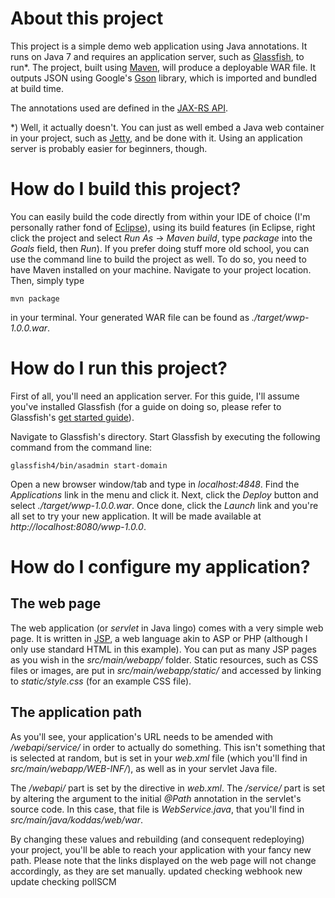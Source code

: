 # About this project

This project is a simple demo web application using Java annotations. It
runs on Java 7 and requires an application server, such as
[Glassfish](https://glassfish.java.net), to run\*. The project, built using
[Maven](http://maven.apache.org/), will produce a deployable WAR file. It
outputs JSON using Google's [Gson](http://code.google.com/p/google-gson/)
library, which is imported and bundled at build time.

The annotations used are defined in the
[JAX-RS API](http://en.wikipedia.org/wiki/Java_API_for_RESTful_Web_Services).

\*\) Well, it actually doesn't. You can just as well embed a Java web container
in your project, such as [Jetty](http://eclipse.org/jetty/), and be done with
it. Using an application server is probably easier for beginners, though. 

# How do I build this project?

You can easily build the code directly from within your IDE of choice (I'm
personally rather fond of [Eclipse](http://www.eclipse.org)), using its build
features (in Eclipse, right click the project and select *Run As* ->
*Maven build*, type *package* into the *Goals* field, then *Run*). If you
prefer doing stuff more old school, you can use the command line to build the
project as well. To do so, you need to have Maven installed on your machine.
Navigate to your project location. Then, simply type

    mvn package

in your terminal. Your generated WAR file can be found as
*./target/wwp-1.0.0.war*.

# How do I run this project?

First of all, you'll need an application server. For this guide, I'll assume
you've installed Glassfish (for a guide on doing so, please refer to
Glassfish's [get started guide](https://glassfish.java.net/getstarted.html)).

Navigate to Glassfish's directory. Start Glassfish by executing the following
command from the command line:

    glassfish4/bin/asadmin start-domain

Open a new browser window/tab and type in *localhost:4848*. Find the
*Applications* link in the menu and click it. Next, click the *Deploy* button
and select *./target/wwp-1.0.0.war*. Once done, click the *Launch*
link and you're all set to try your new application. It will be made available
at *http://localhost:8080/wwp-1.0.0*.

# How do I configure my application?

## The web page

The web application (or *servlet* in Java lingo) comes with a very simple web
page. It is written in
[JSP](http://www.courses.coreservlets.com/Course-Materials/csajsp2.html), a web
language akin to ASP or PHP (although I only use standard HTML in this
example). You can put as many JSP pages as you wish in the *src/main/webapp/*
folder. Static resources, such as CSS files or images, are put in
*src/main/webapp/static/* and accessed by linking to *static/style.css* (for an
example CSS file).

## The application path

As you'll see, your application's URL needs to be amended with
*/webapi/service/* in order to actually do something. This isn't something that
is selected at random, but is set in your *web.xml* file (which you'll find in
*src/main/webapp/WEB-INF/*), as well as in your servlet Java file.

The */webapi/* part is set by the *<url-pattern>* directive in *web.xml*. The
*/service/* part is set by altering the argument to the initial *@Path*
annotation in the servlet's source code. In this case, that file is
*WebService.java*, that you'll find in *src/main/java/koddas/web/war*.

By changing these values and rebuilding (and consequent redeploying) your
project, you'll be able to reach your application with your fancy new path.
Please note that the links displayed on the web page will not change
accordingly, as they are set manually.
    updated
checking webhook
new update
checking pollSCM 
